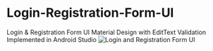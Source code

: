 # Login-Registration-Form-UI
Login &amp; Registration Form UI Material Design with EditText Validation Implemented in Android Studio
![Login and Registration Form UI](https://user-images.githubusercontent.com/71060268/93012877-4dbdd080-f5c1-11ea-8c20-99e4864e9908.png)
